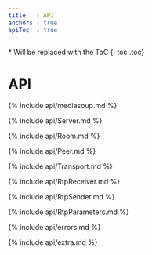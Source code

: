 ```yaml
---
title   : API
anchors : true
apiToc  : true
---
```



<div markdown="1" class="api-toc-wrapper api">
  * Will be replaced with the ToC
  {: toc .toc}
</div>

<div markdown="1" class="api-toc-button">
</div>


# API

{% include api/mediasoup.md %}

{% include api/Server.md %}

{% include api/Room.md %}

{% include api/Peer.md %}

{% include api/Transport.md %}

{% include api/RtpReceiver.md %}

{% include api/RtpSender.md %}

{% include api/RtpParameters.md %}

{% include api/errors.md %}

{% include api/extra.md %}
